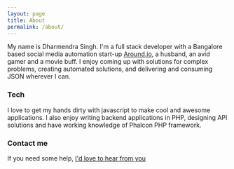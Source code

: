 ```yaml
---
layout: page
title: About
permalink: /about/
---
```


My name is Dharmendra Singh. I'm a full stack developer with a Bangalore based social media automation start-up [Around.io](http://around.io), a husband, an avid gamer and a movie buff. I enjoy coming up with solutions for complex problems, creating automated solutions, and delivering and consuming JSON wherever I can.

### Tech

I love to get my hands dirty with javascript to make cool and awesome applications.
I also enjoy writing backend applications in PHP, designing API solutions and have working knowledge of Phalcon PHP framework.


### Contact me

If you need some help, [I'd love to hear from you](mailto:dharmendrasingh715@gmail.com)